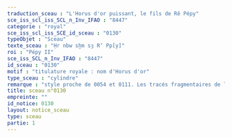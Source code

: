 ```yaml
---
traduction_sceau : "L'Horus d'or puissant, le fils de Rê Pépy"
sce_iss_scl_iss_SCL_n_Inv_IFAO : "8447"
categorie : "royal"
sce_iss_scl_iss_SCE_id_sceau : "0130"
typeObjet : "Sceau"
texte_sceau : "Ḥr nbw sḫm sȝ R‘ Pp[y]"
roi : "Pépy II"
sce_iss_SCL_n_Inv_IFAO : "8447"
id_sceau : "0130"
motif : "titulature royale : nom d'Horus d'or"
type_sceau : "cylindre"
remarque : "style proche de 0054 et 0111. Les tracés fragmentaires de la colonne de droite font-ils partie du même sceau ?"
title: sceau n°0130
empreinte: ""
id_notice: 0130
layout: notice_sceau
type: sceau
partie: 1
---
```

